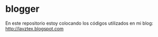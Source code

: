 blogger
=======
En este repositorio estoy colocando los códigos utilizados en mi blog: http://lavztex.blogspot.com
